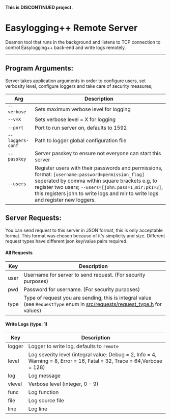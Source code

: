 **This is DISCONTINUED project.**

Easylogging++ Remote Server
===========================

Deamon tool that runs in the background and listens to TCP connection to control Easylogging++ back-end and write logs remotely.

---

Program Arguments:
------------------

Server takes application arguments in order to configure users, set verbosity level, configure loggers and take care of security measures;

|      Arg      |                  Description                                  |
|---------------|---------------------------------------------------------------|
| `--verbose`     | Sets maximum verbose level for logging                        |
| `--v=X`         | Sets verbose level = X for logging                            |
| `--port`        | Port to run server on, defaults to 1592                       |
| `--loggers-conf`| Path to logger global configuration file                      |
| `--passkey`     | Server passkey to ensure not everyone can start this server   |
| `--users`       | Register users with their passwords and permissions, format: `[username:password=permission_flag]` seperated by comma within square brackets e.g, to register two users; `--users=[john:pass=1,mir:pk1=3]`, this registers john to write logs and mir to write logs and register new loggers.    |

Server Requests:
----------------

You can send request to this server in JSON format, this is only acceptable format. This format was chosen because of it's simplicity and size. Different request types have different json key/value pairs required.

#### All Requests
|      Key      |                  Description                                  |
|---------------|---------------------------------------------------------------|
| user          | Username for server to send request. (For security purposes)  |
| pwd           | Password for username. (For security purposes)                |
| type          | Type of request you are sending, this is integral value (see `RequestType` enum in [src/requests/request_type.h](https://github.com/easylogging/easylogging-remote-server/blob/master/src/requests/request_type.h) for values)      |

#### Write Logs (type: 1)
|      Key      |                  Description                                  |
|---------------|---------------------------------------------------------------|
| logger        | Logger to write log, defaults to `remote`                     |
| level         | Log severity level (integral value: Debug = 2, Info = 4, Warning = 8, Error = 16, Fatal = 32, Trace = 64,Verbose = 128)  |
| log           | Log message                                                   |
| vlevel        | Verbose level (integer, 0 - 9)                                |
| func          | Log function                                                  |
| file          | Log source file                                               |
| line          | Log line                                                      |
